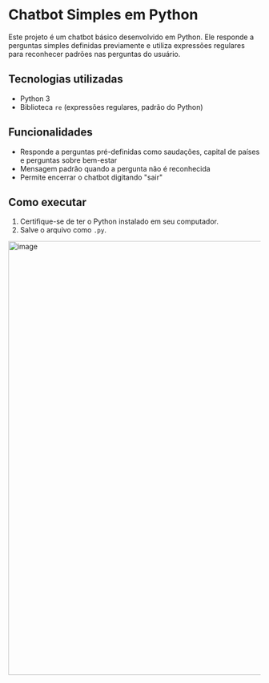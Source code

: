 # Chatbot Simples em Python

Este projeto é um chatbot básico desenvolvido em Python. Ele responde a perguntas simples definidas previamente e utiliza expressões regulares para reconhecer padrões nas perguntas do usuário.

## Tecnologias utilizadas
- Python 3  
- Biblioteca `re` (expressões regulares, padrão do Python)

## Funcionalidades
- Responde a perguntas pré-definidas como saudações, capital de países e perguntas sobre bem-estar  
- Mensagem padrão quando a pergunta não é reconhecida  
- Permite encerrar o chatbot digitando "sair"  

## Como executar
1. Certifique-se de ter o Python instalado em seu computador.  
2. Salve o arquivo como `.py`.

<img width="1606" height="866" alt="image" src="https://github.com/user-attachments/assets/a9c0c150-157a-4581-a843-262c94433ba0" />
 

